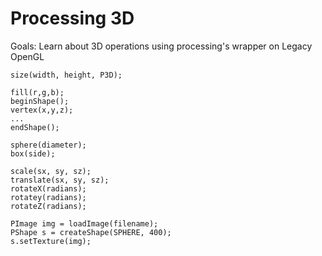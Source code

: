 # Processing 3D

Goals: Learn about 3D operations using processing's wrapper on Legacy OpenGL

```processing
size(width, height, P3D);

fill(r,g,b);
beginShape();
vertex(x,y,z);
...
endShape();

sphere(diameter);
box(side);

scale(sx, sy, sz);
translate(sx, sy, sz);
rotateX(radians);
rotatey(radians);
rotateZ(radians);

PImage img = loadImage(filename);
PShape s = createShape(SPHERE, 400);
s.setTexture(img);

```
